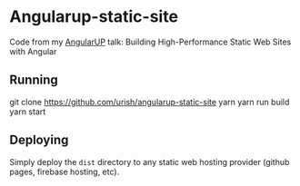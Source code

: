 # Angularup-static-site

Code from my [AngularUP](https://angular-up.com) talk: Building High-Performance Static Web Sites with Angular

## Running

  git clone https://github.com/urish/angularup-static-site
  yarn 
  yarn run build
  yarn start

## Deploying

Simply deploy the `dist` directory to any static web hosting provider (github pages, firebase hosting, etc).
